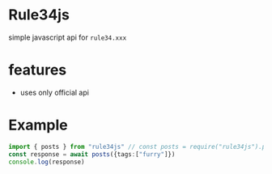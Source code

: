 # Rule34js

simple javascript api for `rule34.xxx`

# features

* uses only official api

# Example

```typescript
import { posts } from "rule34js" // const posts = require("rule34js").posts
const response = await posts({tags:["furry"]})
console.log(response)
```
